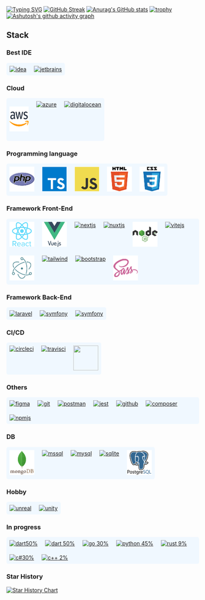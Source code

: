 
[![Typing
SVG](https://readme-typing-svg.herokuapp.com?lines=corpjorge()-%3Edev+%3F++true+%3A+true)](https://git.io/typing-svg)
[![GitHub
Streak](https://github-readme-streak-stats.herokuapp.com?user=corpjorge&theme=radical&hide_border=true&date_format=j%20M%5B%20Y%5D&locale=es)](https://git.io/streak-stats)
[![Anurag's GitHub
stats](https://github-readme-stats.vercel.app/api?username=corpjorge&show_icons=true&theme=radical&hide_border=true&date_format=j%20M%5B%20Y%5D&locale=es)](https://github.com/corpjorge/github-readme-stats)
[![trophy](https://github-profile-trophy.vercel.app/?username=corpjorge&theme=dracula&no-frame=true&margin-w=15&margin-h=15&date_format=j%20M%5B%20Y%5D&locale=es)](https://github.com/corpjorge/github-profile-trophy)
[![Ashutosh's github activity
graph](https://github-readme-activity-graph.vercel.app/graph?username=corpjorge&theme=dracula)](https://github.com/ashutosh00710/github-readme-activity-graph)

<link rel="stylesheet" type="text/css" href="https://cdn.jsdelivr.net/gh/devicons/devicon@latest/devicon.min.css" />

## Stack

### Best IDE

<div style="display:flex;flex-wrap:wrap;gap:20px;background:#f0f8ff;padding:8px;border-radius:5px;width:fit-content"><a href="https://www.jetbrains.com/es-es/idea/" target="_blank" rel="noreferrer"><img src="https://cdn.jsdelivr.net/gh/devicons/devicon@latest/icons/intellij/intellij-original.svg" alt="idea" width="50" height="65"></a><a href="https://www.jetbrains.com" target="_blank" rel="noreferrer"><img src="https://cdn.jsdelivr.net/gh/devicons/devicon@latest/icons/jetbrains/jetbrains-original.svg" alt="jetbrains" width="50" height="65"></a></div>

### Cloud

<div
  style="display: flex;; flex-wrap: wrap; gap: 20px; background: aliceblue; padding: 8px; border-radius: 5px; width: fit-content">

  <a href="https://aws.amazon.com" target="_blank" rel="noreferrer"> <img
    src="https://raw.githubusercontent.com/devicons/devicon/master/icons/amazonwebservices/amazonwebservices-original-wordmark.svg"
    alt="aws" width="50" height="65" />
  </a>

  <a href="https://azure.microsoft.com/en-in/" target="_blank" rel="noreferrer">
    <img src="https://cdn.jsdelivr.net/gh/devicons/devicon@latest/icons/azure/azure-original-wordmark.svg" width="65"
         height="65" alt="azure" />
  </a>

  <a href="https://www.digitalocean.com/" target="_blank" rel="noreferrer">
    <img src="https://cdn.jsdelivr.net/gh/devicons/devicon@latest/icons/digitalocean/digitalocean-original-wordmark.svg"
         alt="digitalocean" width="65" height="65" />
  </a>

</div>

### Programming language

<div
  style="display: flex;; flex-wrap: wrap; gap: 20px; background: aliceblue; padding: 8px; border-radius: 5px; width: fit-content">

  <a href="https://www.php.net" target="_blank" rel="noreferrer">
    <img src="https://raw.githubusercontent.com/devicons/devicon/master/icons/php/php-original.svg" alt="php" width="65"
         height="65" />
  </a>

  <a href="https://www.typescriptlang.org/" target="_blank" rel="noreferrer">
    <img src="https://raw.githubusercontent.com/devicons/devicon/master/icons/typescript/typescript-original.svg"
         alt="typescript" width="65" height="65" />
  </a>

  <a href="https://developer.mozilla.org/en-US/docs/Web/JavaScript" target="_blank" rel="referrer">
    <img src="https://raw.githubusercontent.com/devicons/devicon/master/icons/javascript/javascript-original.svg"
         alt="javascript" width="65" height="65" />
  </a>

  <a href="https://www.w3.org/html/" target="_blank" rel="noreferrer">
    <img src="https://raw.githubusercontent.com/devicons/devicon/master/icons/html5/html5-original-wordmark.svg"
         alt="html5"
         width="65" height="65" />
  </a>

  <a href="https://www.w3schools.com/css/" target="_blank" rel="noreferrer">
    <img src="https://raw.githubusercontent.com/devicons/devicon/master/icons/css3/css3-original-wordmark.svg"
         alt="css3"
         width="65" height="65" />
  </a>
</div>

### Framework Front-End

<div
  style="display: flex;; flex-wrap: wrap; gap: 20px; background: aliceblue; padding: 8px; border-radius: 5px; width: fit-content">

  <a href="https://reactjs.org/" target="_blank" rel="noreferrer">
    <img src="https://raw.githubusercontent.com/devicons/devicon/master/icons/react/react-original-wordmark.svg"
         alt="react"
         width="65" height="65" />
  </a>

  <a href="https://vuejs.org/" target="_blank" rel="noreferrer">
    <img src="https://raw.githubusercontent.com/devicons/devicon/master/icons/vuejs/vuejs-original-wordmark.svg"
         alt="vuejs"
         width="65" height="65" />
  </a>  

  <a href="https://nextjs.org/" target="_blank" rel="noreferrer">
    <img src="https://cdn.jsdelivr.net/gh/devicons/devicon@latest/icons/nextjs/nextjs-original-wordmark.svg" alt="nextjs" width="65" height="65" />
  </a>

  <a href="https://nuxtjs.org/" target="_blank" rel="noreferrer">
    <img src="https://www.vectorlogo.zone/logos/nuxtjs/nuxtjs-icon.svg" alt="nuxtjs" width="65" height="65" />
  </a>

  <a href="https://nodejs.org" target="_blank" rel="noreferrer">
    <img src="https://raw.githubusercontent.com/devicons/devicon/master/icons/nodejs/nodejs-original-wordmark.svg"
         alt="nodejs"
         width="65" height="65" />
  </a>

  <a href="https://vitejs.dev/" target="_blank" rel="noreferrer">
    <img src="https://cdn.jsdelivr.net/gh/devicons/devicon@latest/icons/vitejs/vitejs-original.svg"
         alt="vitejs"
         width="65" height="65" />
  </a>

  <a href="https://www.electronjs.org" target="_blank" rel="noreferrer">
    <img src="https://raw.githubusercontent.com/devicons/devicon/master/icons/electron/electron-original.svg"
         alt="electron"
         width="65" height="65" />
  </a> 

  <a href="https://tailwindcss.com/" target="_blank" rel="noreferrer">
    <img src="https://cdn.jsdelivr.net/gh/devicons/devicon@latest/icons/tailwindcss/tailwindcss-original.svg" alt="tailwind" width="65"
         height="65" />
  </a>

  <a href="https://getbootstrap.com" target="_blank" rel="noreferrer">
    <img src="https://cdn.jsdelivr.net/gh/devicons/devicon@latest/icons/bootstrap/bootstrap-original.svg"
         alt="bootstrap" width="65" height="65" />
  </a>

  <a href="https://sass-lang.com" target="_blank" rel="noreferrer">
    <img src="https://raw.githubusercontent.com/devicons/devicon/master/icons/sass/sass-original.svg" alt="sass"
         width="65"
         height="65" />
  </a>
</div>

### Framework Back-End

<div
  style="display: flex;; flex-wrap: wrap; gap: 20px; background: aliceblue; padding: 8px; border-radius: 5px; width: fit-content">

  <a href="https://laravel.com/" target="_blank" rel="noreferrer">
    <img src="https://laravel.com/img/logotype.min.svg"
         alt="laravel"
         width="65" height="65" />
  </a>

  <a href="https://symfony.com" target="_blank" rel="noreferrer">
    <img src="https://cdn.jsdelivr.net/gh/devicons/devicon@latest/icons/symfony/symfony-original-wordmark.svg"
         alt="symfony" width="65" height="65" />
  </a>

  <a href="https://symfony.com" target="_blank" rel="noreferrer">
    <img src="https://cdn.jsdelivr.net/gh/devicons/devicon@latest/icons/nestjs/nestjs-original-wordmark.svg"
         alt="symfony" width="65" height="65" />
  </a>
</div>

### CI/CD

<div
  style="display: flex;; flex-wrap: wrap; gap: 20px; background: aliceblue; padding: 8px; border-radius: 5px; width: fit-content">

  <a href="https://circleci.com" target="_blank" rel="noreferrer">
    <img src="https://www.vectorlogo.zone/logos/circleci/circleci-icon.svg" alt="circleci" width="65" height="65" />
  </a>

  <a href="https://travis-ci.org" target="_blank" rel="noreferrer">
    <img src="https://www.vectorlogo.zone/logos/travis-ci/travis-ci-icon.svg" alt="travisci" width="65" height="65" />
  </a>

  <a href="https://dev.azure.com" target="_blank" rel="noreferrer">
    <img src="https://cdn.jsdelivr.net/gh/devicons/devicon@latest/icons/azuredevops/azuredevops-original.svg" alt=""
         width="65" height="65" />
  </a>
</div>

### Others

<div
  style="display: flex;; flex-wrap: wrap; gap: 20px; background: aliceblue; padding: 8px; border-radius: 5px; width: fit-content">

  <a href="https://www.figma.com/" target="_blank" rel="noreferrer">
    <img src="https://www.vectorlogo.zone/logos/figma/figma-icon.svg" alt="figma" width="65" height="65" />
  </a>
  <a
    href="https://git-scm.com/" target="_blank" rel="noreferrer">
    <img src="https://cdn.jsdelivr.net/gh/devicons/devicon@latest/icons/git/git-original-wordmark.svg" alt="git" width="65" height="65" />
  </a>


  <a href="https://postman.com" target="_blank" rel="noreferrer">
    <img src="https://www.vectorlogo.zone/logos/getpostman/getpostman-icon.svg" alt="postman" width="65" height="65" />
  </a>


  <a href="https://jestjs.io" target="_blank" rel="noreferrer">
    <img src="https://www.vectorlogo.zone/logos/jestjsio/jestjsio-icon.svg" alt="jest" width="65" height="65" />
  </a>

  <a href="https://github.com/" target="_blank" rel="noreferrer">
    <img src="https://cdn.jsdelivr.net/gh/devicons/devicon@latest/icons/github/github-original-wordmark.svg" alt="github" width="65" height="65" />
  </a>

  <a href="https://getcomposer.org/" target="_blank" rel="noreferrer">
    <img src="https://cdn.jsdelivr.net/gh/devicons/devicon@latest/icons/composer/composer-original.svg" alt="composer" width="65" height="65" />
  </a>

  <a href="https://www.npmjs.com/" target="_blank" rel="noreferrer">
    <img src="https://cdn.jsdelivr.net/gh/devicons/devicon@latest/icons/npm/npm-original-wordmark.svg" alt="npmjs" width="65" height="65" />
  </a>

</div>

### DB

<div
  style="display: flex;; flex-wrap: wrap; gap: 20px; background: aliceblue; padding: 8px; border-radius: 5px; width: fit-content">

  <a href="https://www.mongodb.com/" target="_blank" rel="noreferrer">
    <img src="https://raw.githubusercontent.com/devicons/devicon/master/icons/mongodb/mongodb-original-wordmark.svg"
         alt="mongodb" width="65" height="65" />
  </a>


  <a href="https://www.microsoft.com/en-us/sql-server" target="_blank" rel="noreferrer">
    <img src="https://www.svgrepo.com/show/303229/microsoft-sql-server-logo.svg" alt="mssql" width="65" height="65" />
  </a>

  <a href="https://www.mysql.com/" target="_blank" rel="noreferrer">
    <img src="https://cdn.jsdelivr.net/gh/devicons/devicon@latest/icons/mysql/mysql-original.svg"
         alt="mysql"
         width="60" height="65" />
  </a>

  <a href="https://www.sqlite.org/" target="_blank" rel="noreferrer">
    <img src="https://cdn.jsdelivr.net/gh/devicons/devicon@latest/icons/sqlite/sqlite-original-wordmark.svg"
         alt="sqlite"
         width="65" height="65" />
  </a>


  <a href="https://www.postgresql.org" target="_blank" rel="noreferrer">
    <img
      src="https://raw.githubusercontent.com/devicons/devicon/master/icons/postgresql/postgresql-original-wordmark.svg"
      alt="postgresql" width="65" height="65" />
  </a>
</div>

### Hobby

<div
  style="display: flex;; flex-wrap: wrap; gap: 20px; background: aliceblue; padding: 8px; border-radius: 5px; width: fit-content">

  <a href="https://unrealengine.com/" target="_blank" rel="noreferrer">
    <img src="https://cdn.jsdelivr.net/gh/devicons/devicon@latest/icons/unrealengine/unrealengine-original-wordmark.svg"
         alt="unreal" width="65" height="65" />
  </a>

  <a href="https://unity.com/" target="_blank" rel="noreferrer">
    <img src="https://cdn.jsdelivr.net/gh/devicons/devicon@latest/icons/unity/unity-original-wordmark.svg"
         alt="unity" width="65" height="65" />
  </a>
</div>


### In progress

<div
  style="display: flex;; flex-wrap: wrap; gap: 20px; background: aliceblue; padding: 8px; border-radius: 5px; width: fit-content">

  <a href="https://dart.dev" target="_blank" rel="noreferrer">
    <img src="https://cdn.jsdelivr.net/gh/devicons/devicon@latest/icons/dart/dart-original-wordmark.svg"
         alt="dart" width="65" height="65" />50%
  </a>

  <a href="https://flutter.dev" target="_blank" rel="noreferrer">
    <img src="https://cdn.jsdelivr.net/gh/devicons/devicon@latest/icons/flutter/flutter-original.svg"
         alt="dart" width="50" height="65" /> 50%
  </a>

  <a href="https://go.dev" target="_blank" rel="noreferrer">
    <img src="https://cdn.jsdelivr.net/gh/devicons/devicon@latest/icons/go/go-original-wordmark.svg"
         alt="go" width="65" height="65" /> 30%
  </a>

  <a href="https://www.python.org" target="_blank" rel="noreferrer">
    <img src="https://cdn.jsdelivr.net/gh/devicons/devicon@latest/icons/python/python-original-wordmark.svg"
         alt="python" width="65" height="65" /> 45%
  </a>

  <a href="https://www.rust-lang.org" target="_blank" rel="noreferrer">
    <img src="https://cdn.jsdelivr.net/gh/devicons/devicon@latest/icons/rust/rust-original.svg"
         alt="rust" width="65" height="65" /> 9%
  </a>

  <a href="https://dart.dev" target="_blank" rel="noreferrer">
    <img src="https://cdn.jsdelivr.net/gh/devicons/devicon@latest/icons/csharp/csharp-original.svg"
         alt="c#" width="65" height="65" />30%
  </a>

  <a href="https://isocpp.org/" target="_blank" rel="noreferrer">
    <img src="https://cdn.jsdelivr.net/gh/devicons/devicon@latest/icons/cplusplus/cplusplus-original.svg"
         alt="c++" width="65" height="65" /> 2%
  </a>

</div>


### Star History

[![Star History
Chart](https://api.star-history.com/svg?repos=corpjorge/bootlight,corpjorge/soft-ui-mobile-menu,corpjorge/bootstrap-5.1-sb-admin-2&type=Timeline)](https://star-history.com/#corpjorge/bootlight&corpjorge/soft-ui-mobile-menu&corpjorge/bootstrap-5.1-sb-admin-2&Timeline)


</body>
</html>
